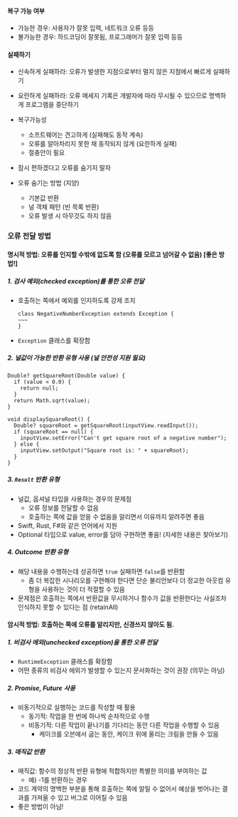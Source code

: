#### 복구 가능 여부

- 가능한 경우: 사용자가 잘못 입력, 네트워크 오류 등등
- 불가능한 경우: 하드코딩이 잘못됨, 프로그래머가 잘못 입력 등등

#### 실패하기

- 신속하게 실패하라: 오류가 발생한 지점으로부터 멀지 않은 지점에서 빠르게 실패하기
- 요란하게 실패하라: 오류 메세지 기록은 개발자에 따라 무시될 수 있으므로 명백하게 프로그램을 중단하기

- 복구가능성
    - 소프트웨어는 견고하게 (실패해도 동작 계속)
    - 오류를 알아차리지 못한 채 동작되지 않게 (요란하게 실패)
    - 절충안이 필요
- 잠시 편하겠다고 오류를 숨기지 말자
- 오류 숨기는 방법 (지양)
    - 기본값 반환
    - 널 객체 패턴 (빈 목록 반환)
    - 오류 발생 시 아무것도 하지 않음

### 오류 전달 방법

#### 명시적 방법: 오류를 인지할 수밖에 없도록 함 (오류를 모르고 넘어갈 수 없음) [좋은 방법!]

##### 1. 검사 예외(checked exception)를 통한 오류 전달

- 호출하는 쪽에서 예외를 인지하도록 강제 조치

  ```
  class NegativeNumberException extends Exception {
  ~~~
  }
  ```

- `Exception` 클래스를 확장함

##### 2. 널값이 가능한 반환 유형 사용 (널 안전성 지원 필요)

  ```
  Double? getSquareRoot(Double value) {
    if (value < 0.0) { 
      return null;
    }
    return Math.sqrt(value);
  }
  
  void displaySquareRoot() {
    Double? squareRoot = getSquareRoot(inputView.readInput());
    if (squareRoot == null) {
      inputView.setError("Can't get square root of a negative number");
    } else {
      inputView.setOutput("Square root is: " + squareRoot);
    }
  }
  ```

##### 3. `Result` 반환 유형

- 널값, 옵셔널 타입을 사용하는 경우의 문제점
    - 오류 정보를 전달할 수 없음
    - 호출하는 쪽에 값을 얻을 수 없음을 알리면서 이유까지 알려주면 좋음
- Swift, Rust, F#와 같은 언어에서 지원
- Optional 타입으로 value, error를 담아 구현하면 좋음! (자세한 내용은 찾아보기)

##### 4. Outcome 반환 유형

- 해당 내용을 수행하는데 성공하면 `true` 실패하면 `false`를 반환함
    - 좀 더 복잡한 시나리오를 구현해야 한다면 단순 불리언보다 더 정교한 아웃컴 유형을 사용하는 것이 더 적절할 수 있음
- 문제점은 호출하는 쪽에서 반환값을 무시하거나 함수가 값을 반환한다는 사실조차 인식하지 못할 수 있다는 점 (retainAll)

#### 암시적 방법: 호출하는 쪽에 오류를 알리지만, 신경쓰지 않아도 됨.

##### 1. 비검사 에외(unchecked exception)을 통한 오류 전달

- `RuntimeException` 클래스를 확장함
- 어떤 종류의 비검사 에외가 발생할 수 있는지 문서화하는 것이 권장 (의무는 아님)

##### 2. Promise, Future 사용

- 비동기적으로 실행하는 코드를 작성할 때 활용
    - 동기적: 작업을 한 번에 하나씩 순차적으로 수행
    - 비동기적: 다른 작업이 끝나기를 기다리는 동안 다른 작업을 수행할 수 있음
        - 케이크를 오븐에서 굽는 동안, 케이크 위에 올리는 크림을 만들 수 있음

##### 3. 매직값 반환

- 매직값: 함수의 정상적 반환 유형에 적합하지만 특별한 의미를 부여하는 값
    - 예) -1를 반환하는 경우
- 코드 계약의 명백한 부분을 통해 호출하는 쪽에 알릴 수 없어서 예상을 벗어나는 결과를 가져올 수 있고 버그로 이어질 수 있음
- 좋은 방법이 아님! 

